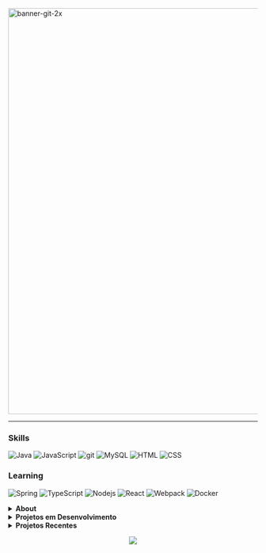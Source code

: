 <img width="820" alt="banner-git-2x" src="https://user-images.githubusercontent.com/58276960/102403559-3679ef00-3fc5-11eb-8714-b434bc41dd43.png">

------------
### Skills
<img alt="Java" src="https://img.shields.io/badge/-Java-orange?style=flat-square&logo=Java&logoColor=white" /> <img alt="JavaScript" src="https://img.shields.io/badge/-JavaScript-yellow?style=flat-square&logo=javascript&logoColor=white" /> <img alt="git" src="https://img.shields.io/badge/-Git-F05032?style=flat-square&logo=git&logoColor=white" /> <img alt="MySQL" src="https://img.shields.io/badge/-MySQL-blue?style=flat-square&logo=mysql&logoColor=white" /> <img alt="HTML" src="https://img.shields.io/badge/-HTML5-orange?style=flat-square&logo=html5&logoColor=white" /> <img alt="CSS" src="https://img.shields.io/badge/-CSS-blue?style=flat-square&logo=css3&logoColor=white" />

### Learning
 <img alt="Spring" src="https://img.shields.io/badge/-Spring-brightgreen?style=flat-square&logo=Spring&logoColor=white" /> <img alt="TypeScript" src="https://img.shields.io/badge/-TypeScript-007ACC?style=flat-square&logo=typescript&logoColor=white" /> <img alt="Nodejs" src="https://img.shields.io/badge/-Nodejs-43853d?style=flat-square&logo=Node.js&logoColor=white" /> <img alt="React" src="https://img.shields.io/badge/-React-45b8d8?style=flat-square&logo=react&logoColor=white" />  <img alt="Webpack" src="https://img.shields.io/badge/-Webpack-8DD6F9?style=flat-square&logo=webpack&logoColor=white" /> <img alt="Docker" src="https://img.shields.io/badge/-Docker-46a2f1?style=flat-square&logo=docker&logoColor=white" />
<details>
<summary><strong>About</strong></summary>
Olá! Atualmente estou estudando tecnologias de Web Development e praticando com projetos em Java, Spring Framework, JavaScript, NodeJs, estruturas de dados e arquiteturas de serviços. Busco uma oportunidade profissional. Sempre coloco a criatividade para resolver os problemas.
</details>
<details>
<summary><strong>Projetos em Desenvolvimento</strong></summary>
 <li>Ecommerce Completo</li>
 <li>Consumo e desenvolvimento de APIs REST</li>
 <li>Programação de componentes UI</li>
</details>
<details>
<summary><strong>Projetos Recentes</strong></summary>
 <li><a href="https://github.com/ASCDevs/SortingPerformance">Performance de Ordenação</a></li>
 <li><a href="https://github.com/ASCDevs/Pizzaria-MVC">Conceito de MVC</a></li>
</details>
<p align="center">
<img src="https://github-readme-stats.vercel.app/api/top-langs/?username=ascdevs&hide=html&layout=compact&theme=dracula" />
</p>
